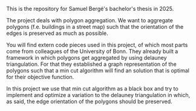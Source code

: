 This is the repository for Samuel Bergé's bachelor's thesis in 2025.

The project deals with polygon aggregation. We want to aggregate polygons (f.e. buildings in a street map) such that
the orientation of the edges is preserved as much as possible. 

You will find extern code pieces used in this project, of which most parts come from colleagues of the University of 
Bonn. They already built a framework in which polygons get aggregated by using delauney triangulation. For that they
established a graph representation of the polygons such that a min cut algorithm will find an solution that is optimal 
for their objective function. 

In this project we use that min cut algorithm as a black box and try to implement and optimize a variation to the delauney
triangulation in which, as said, the edge orientation of the polygons should be preserved. 